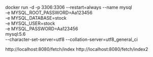 docker run -d  -p 3306:3306 --restart=always --name mysql \
-e MYSQL_ROOT_PASSWORD=Aa123456 \
-e MYSQL_DATABASE=stock \
-e MYSQL_USER=stock \
-e MYSQL_PASSWORD=Aa123456 \
mysql:5.6 \
--character-set-server=utf8 --collation-server=utf8_general_ci

http://localhost:8080/fetch/index
http://localhost:8080/fetch/index2